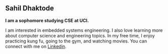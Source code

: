 ## Sahil Dhaktode
**I am a sophomore studying CSE at UCI.**

I am interested in embedded systems engineering. I also love learning more about computer science and engineering topics. In my free time, I enjoy practicing kung fu, going to the gym, and watching movies. You can connect with me on [Linkedin](https://www.linkedin.com/in/sahil-dhaktode-5a476422a/).
